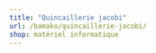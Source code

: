 ```yaml
---
title: "Quincaillerie jacobi"
url: /bamako/quincaillerie-jacobi/
shop: matériel informatique
---
```

